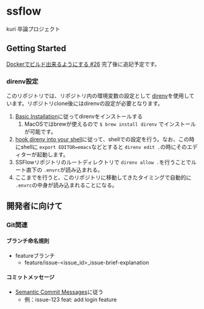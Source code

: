 # ssflow

kuri 卒論プロジェクト

## Getting Started

[Dockerでビルド出来るようにする #26](https://github.com/ToyamaLab/SSFlow/issues/26) 完了後に追記予定です。

### direnv設定
このリポジトリでは、リポジトリ内の環境変数の設定として [direnv](https://github.com/direnv/direnv)を使用しています。リポジトリclone後にはdirenvの設定が必要となります。

1. [Basic Installation](https://github.com/direnv/direnv#basic-installation)に従ってdirenvをインストールする
   1. MacOSではbrewが使えるので `$ brew install direnv` でインストールが可能です。
2. [hook direnv into your shell](https://github.com/direnv/direnv/blob/master/docs/hook.md)に従って、shellでの設定を行う。なお、この時にshellに `export EDITOR=emacs`などとすると `direnv edit .`の時にそのエディターが起動します。
3. SSFlowリポジトリのルートディレクトリで `direnv allow .`を行うことでルート直下の `.envrc`が読み込まれる。
4. ここまでを行うと、このリポジトリに移動してきたタイミングで自動的に `.envrc`の中身が読み込まれることになる。

## 開発者に向けて
### Git関連
#### ブランチ命名規則

- featureブランチ
  - feature/issue-<issue_id>_issue-brief-explanation

#### コミットメッセージ

- [Semantic Commit Messages](https://gist.github.com/joshbuchea/6f47e86d2510bce28f8e7f42ae84c716)に従う
  - 例：issue-123 feat: add login feature
